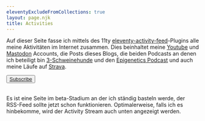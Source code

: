 ```yaml
---
eleventyExcludeFromCollections: true
layout: page.njk
title: Activities
---
```

Auf dieser Seite fasse ich mittels des 11ty [eleventy-activity-feed](https://github.com/11ty/eleventy-activity-feed)-Plugins alle meine Aktivitäten im Internet zusammen. Dies beinhaltet meine [Youtube](https://www.youtube.com/channel/UCK6TlmwrP1K8Et7OXd4QG3w) und [Mastodon](https://sueden.social/@johndillinger15) Accounts, die Posts dieses Blogs, die beiden Podcasts an denen ich beteiligt bin [3-Schweinehunde](https://3-schweinehun.de) und den [Epigenetics Podcast](https://activemotif.com/podcasts) und auch meine Läufe auf [Strava](https://www.strava.com/athletes/6023237).

  <button class="inline-block align:center px-6 py-2.5 bg-blue-600 text-white font-medium text-xs leading-tight uppercase rounded shadow-lg hover:bg-blue-700 hover:shadow-lg focus:bg-blue-700 focus:shadow-lg focus:outline-none focus:ring-0 active:bg-blue-800 active:shadow-lg transition duration-150 ease-in-out">[Subscribe](https://raincastle.blog/follow.rss)</button>
<br><br>

Es ist eine Seite im beta-Stadium an der ich ständig basteln werde, der RSS-Feed sollte jetzt schon funktionieren. Optimalerweise, falls ich es hinbekomme, wird der Activity Stream auch unten angezeigt werden.

